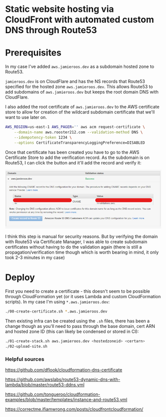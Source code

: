 # Static website hosting via CloudFront with automated custom DNS through Route53

# Prerequisites

In my case I've added `aws.jamieroos.dev` as a subdomain hosted zone to Route53.

`jamieroos.dev` is on CloudFlare and has the NS records that Route53 specified for the hosted zone `aws.jamieroos.dev`. This allows Route53 to add subdomains of `aws.jamieroos.dev` but keeps the root domain DNS with CloudFlare.

I also added the root certificate of `aws.jamieroos.dev` to the AWS certificate store to allow for creation of the wildcard subdomain certificate that we'll want to use later on.

```bash
AWS_REGION=us-east-1 AWS_PAGER='' aws acm request-certificate \
    --domain-name aws.rooster212.com --validation-method DNS \
    --idempotency-token 1234 \
    --options CertificateTransparencyLoggingPreference=DISABLED
```

Once that certificate has been created you have to go to the AWS Certificate Store to add the verification record. As the subdomain is on Route53, I can click the button and it'll add the record and verify it:

![cert store image](awscertstore-createrecord.png?raw=true)

I think this step is manual for security reasons. But by verifying the domain with Route53 via Certificate Manager, I was able to create subdomain certificates without having to do the validation again (there is still a propagation/verification time though which is worth bearing in mind, it only took 2-3 minutes in my case)

# Deploy

First you need to create a certificate - this doesn't seem to be possible through CloudFormation yet (or it uses Lambda and custom CloudFormation scripts). In my case I'm using `*.aws.jamieroos.dev`:

```bash
./00-create-certificate.sh *.aws.jamieroos.dev
```

Then existing infra can be created using the `.sh` files, there has been a change though as you'll need to pass through the base domain, cert ARN and hosted zone ID (this can likely be condensed or stored in CI):

```bash
./01-create-stack.sh aws.jamieroos.dev <hostedzoneid> <certarn>
./02-upload-site.sh
```

### Helpful sources

https://github.com/dflook/cloudformation-dns-certificate

https://github.com/awslabs/route53-dynamic-dns-with-lambda/blob/master/route53-ddns.yml

https://github.com/tongueroo/cloudformation-examples/blob/master/templates/instance-and-route53.yml

https://correctme.ifiamwrong.com/posts/cloudfrontcloudformation/